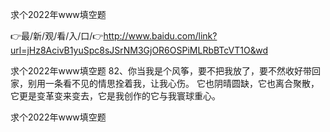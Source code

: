 求个2022年www填空题

👉最/新/观/看/入/口/👉http://www.baidu.com/link?url=jHz8AcivB1yuSpc8sJSrNM3GjOR6OSPiMLRbBTcVT1O&wd

求个2022年www填空题		82、你当我是个风筝，要不把我放了，要不然收好带回家，别用一条看不见的情思拴着我，让我心伤。
它也阴晴圆缺，它也离合聚散，它更是变革变来变去，它是我创作的它与我寰球重心。


求个2022年www填空题
